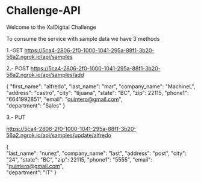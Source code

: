 # Challenge-API
Welcome to the XalDigital Challenge

To consume the service with sample data we have 3 methods

1.-GET
https://5ca4-2806-2f0-1000-1041-295a-88f1-3b20-56a2.ngrok.io/api/samples

2.- POST
https://5ca4-2806-2f0-1000-1041-295a-88f1-3b20-56a2.ngrok.io/api/samples/add

  {
   "first_name": "alfredo",
   "last_name": "mar", 
	 "company_name": "MachineL",
	 "address": "castro",
   "city": "tijuana",
   "state": "BC",
	 "zip": 22115,
	 "phone1": "6641992851",
   "email": "quintero@gmail.com",   
	 "department": "Sales"
  }
  
  
  3.- PUT
  
  https://5ca4-2806-2f0-1000-1041-295a-88f1-3b20-56a2.ngrok.io/api/samples/update/alfredo
  
   {   
   "last_name": "nunez", 
	 "company_name": "last",
	 "address": "post",
   "city": "24",
   "state": "BC",
	 "zip": 22115,
	 "phone1": "5555",
   "email": "quintero@gmail.com",   
	 "department": "IT"
  }
